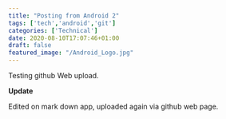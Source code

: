 ```yaml
---
title: "Posting from Android 2"
tags: ['tech','android','git']
categories: ['Technical']
date: 2020-08-10T17:07:46+01:00
draft: false
featured_image: "/Android_Logo.jpg"
---
```


Testing github Web upload.

**Update**

Edited on mark down app, uploaded again via github web page. 
